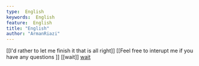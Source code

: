 ```yaml
---
type:  English
keywords:  English
feature:  English
title: "English"
author: "ArmanRiazi"
---
```



 [[I'd rather to let me finish it that is all right]]
[[Feel free to interupt me if you have any questions ]]
 [[wait]]
[wait](wait.md)